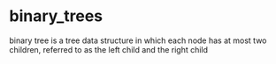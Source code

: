 # binary_trees
binary tree is a tree data structure in which each node has at most two children, referred to as the left child and the right child
